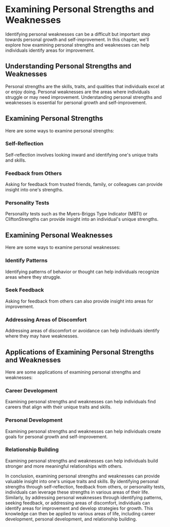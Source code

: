 Examining Personal Strengths and Weaknesses
=====================================================================================

Identifying personal weaknesses can be a difficult but important step towards personal growth and self-improvement. In this chapter, we'll explore how examining personal strengths and weaknesses can help individuals identify areas for improvement.

Understanding Personal Strengths and Weaknesses
-----------------------------------------------

Personal strengths are the skills, traits, and qualities that individuals excel at or enjoy doing. Personal weaknesses are the areas where individuals struggle or may need improvement. Understanding personal strengths and weaknesses is essential for personal growth and self-improvement.

Examining Personal Strengths
----------------------------

Here are some ways to examine personal strengths:

### Self-Reflection

Self-reflection involves looking inward and identifying one's unique traits and skills.

### Feedback from Others

Asking for feedback from trusted friends, family, or colleagues can provide insight into one's strengths.

### Personality Tests

Personality tests such as the Myers-Briggs Type Indicator (MBTI) or CliftonStrengths can provide insight into an individual's unique strengths.

Examining Personal Weaknesses
-----------------------------

Here are some ways to examine personal weaknesses:

### Identify Patterns

Identifying patterns of behavior or thought can help individuals recognize areas where they struggle.

### Seek Feedback

Asking for feedback from others can also provide insight into areas for improvement.

### Addressing Areas of Discomfort

Addressing areas of discomfort or avoidance can help individuals identify where they may have weaknesses.

Applications of Examining Personal Strengths and Weaknesses
-----------------------------------------------------------

Here are some applications of examining personal strengths and weaknesses:

### Career Development

Examining personal strengths and weaknesses can help individuals find careers that align with their unique traits and skills.

### Personal Development

Examining personal strengths and weaknesses can help individuals create goals for personal growth and self-improvement.

### Relationship Building

Examining personal strengths and weaknesses can help individuals build stronger and more meaningful relationships with others.

In conclusion, examining personal strengths and weaknesses can provide valuable insight into one's unique traits and skills. By identifying personal strengths through self-reflection, feedback from others, or personality tests, individuals can leverage these strengths in various areas of their life. Similarly, by addressing personal weaknesses through identifying patterns, seeking feedback, or addressing areas of discomfort, individuals can identify areas for improvement and develop strategies for growth. This knowledge can then be applied to various areas of life, including career development, personal development, and relationship building.
